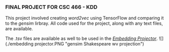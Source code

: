 ### FINAL PROJECT FOR CSC 466 - KDD

This project involved creating *word2vec* using TensorFlow and comparing it to the *gensim* lirbray.
All code used for the project, along with any text files, are available.

The .tsv files are available as well to be used in the *[Embedding Projector](https://projector.tensorflow.org/)*.
![](./embedding projector.PNG "gensim Shakespeare wv projection")
